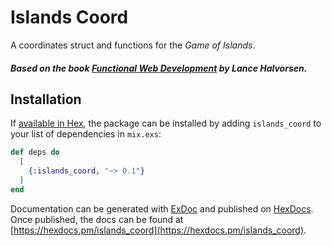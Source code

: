 # Islands Coord

A coordinates struct and functions for the _Game of Islands_.

##### Based on the book [Functional Web Development](https://pragprog.com/titles/lhelph/functional-web-development-with-elixir-otp-and-phoenix/) by Lance Halvorsen.

## Installation

If [available in Hex](https://hex.pm/docs/publish), the package can be installed
by adding `islands_coord` to your list of dependencies in `mix.exs`:

```elixir
def deps do
  [
    {:islands_coord, "~> 0.1"}
  ]
end
```

Documentation can be generated with [ExDoc](https://github.com/elixir-lang/ex_doc)
and published on [HexDocs](https://hexdocs.pm). Once published, the docs can
be found at [https://hexdocs.pm/islands_coord](https://hexdocs.pm/islands_coord).
